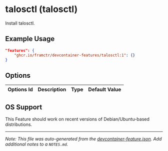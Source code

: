 
# talosctl (talosctl)

Install talosctl.

## Example Usage

```json
"features": {
    "ghcr.io/framctr/devcontainer-features/talosctl:1": {}
}
```

## Options

| Options Id | Description | Type | Default Value |
|-----|-----|-----|-----|




## OS Support

This Feature should work on recent versions of Debian/Ubuntu-based distributions.


---

_Note: This file was auto-generated from the [devcontainer-feature.json](https://github.com/framctr/devcontainer-features/blob/main/src/talosctl/devcontainer-feature.json).  Add additional notes to a `NOTES.md`._
